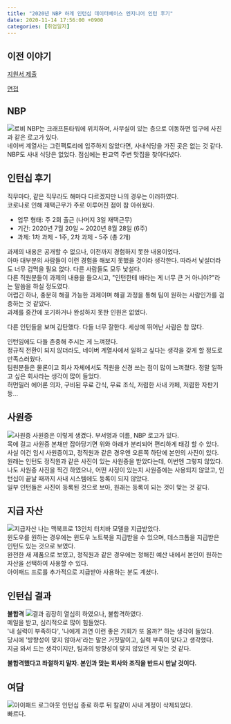 ```yaml
---
title: "2020년 NBP 하계 인턴십 데이터베이스 엔지니어 인턴 후기"
date: 2020-11-14 17:56:00 +0900
categories: [취업일지]
---
```


## 이전 이야기
[지원서 제출](https://haansole.github.io/취업일지/nbp-1/)

[면접](https://haansole.github.io/취업일지/nbp-2/)

## NBP
![로비](https://haansole.github.io/images/nbp/nbp_로비.JPG)
NBP는 크래프톤타워에 위치하며, 사무실이 있는 층으로 이동하면 입구에 사진과 같은 로고가 있다.<br>
네이버 계열사는 그린팩토리에 입주하지 않았다면, 사내식당을 가진 곳은 없는 것 같다.<br>
NBP도 사내 식당은 없었다. 점심에는 판교역 주변 맛집을 찾아다녔다.

## 인턴십 후기
직무마다, 같은 직무라도 해마다 다르겠지만 나의 경우는 이러하였다.<br>
코로나로 인해 재택근무가 주로 이루어진 점이 참 아쉬웠다.
* 업무 형태: 주 2회 출근 (나머지 3일 재택근무)
* 기간: 2020년 7월 20일 ~ 2020년 8월 28일 (6주)
* 과제: 1차 과제 - 1주, 2차 과제 - 5주 (총 2개)

과제의 내용은 공개할 수 없으나, 이전까지 경험하지 못한 내용이었다.<br>
아마 대부분의 사람들이 이런 경험을 해보지 못했을 것이라 생각한다. 따라서 낯설더라도 너무 겁먹을 필요 없다. 다른 사람들도 모두 낯설다.<br>
다른 직원분들이 과제의 내용을 들으시고, "인턴한테 바라는 게 너무 큰 거 아니야?"라는 말씀을 하실 정도였다.<br>
어렵긴 하나, 충분히 해결 가능한 과제이며 해결 과정을 통해 팀이 원하는 사람인가를 검증하는 것 같았다.<br>
과제를 중간에 포기하거나 완성하지 못한 인원은 없었다.

다른 인턴들을 보며 감탄했다. 다들 너무 잘한다. 세상에 뛰어난 사람은 참 많다.

인턴임에도 다들 존중해 주시는 게 느껴졌다.<br>
정규직 전환이 되지 않더라도, 네이버 계열사에서 일하고 싶다는 생각을 갖게 할 정도로 만족스러웠다.<br>
팀원분들은 물론이고 회사 자체에서도 직원을 신경 쓰는 점이 많이 느껴졌다. 정말 일하고 싶은 회사라는 생각이 많이 들었다.<br>
허먼밀러 에어론 의자, 구비된 무료 간식, 무료 조식, 저렴한 사내 카페, 저렴한 자판기 등...

## 사원증
![사원증](https://haansole.github.io/images/nbp/사원증.JPG)
사원증은 이렇게 생겼다. 부서명과 이름, NBP 로고가 있다.<br>
목에 걸고 사원증 본채만 잡아당기면 위와 아래가 분리되어 편리하게 태깅 할 수 있다.<br>
사실 이건 임시 사원증이고, 정직원과 같은 경우엔 오른쪽 하단에 본인의 사진이 있다.<br>
원래는 인턴도 정직원과 같은 사진이 있는 사원증을 받았다는데, 이번엔 그렇지 않았다.<br>
나도 사원증 사진을 찍긴 하였으나, 어떤 사정이 있는지 사원증에는 사용되지 않았고, 인턴십이 끝날 때까지 사내 시스템에도 등록이 되지 않았다.<br>
일부 인턴들은 사진이 등록된 것으로 보아, 원래는 등록이 되는 것이 맞는 것 같다.<br>

## 지급 자산
![지급자산](https://haansole.github.io/images/nbp/지급자산.JPG)
나는 맥북프로 13인치 터치바 모델을 지급받았다.<br>
윈도우를 원하는 경우에는 윈도우 노트북을 지급받을 수 있으며, 데스크톱을 지급받은 인턴도 있는 것으로 보였다.<br>
완전한 새 제품으로 보였고, 정직원과 같은 경우에는 정해진 예산 내에서 본인이 원하는 자산을 선택하여 사용할 수 있다.<br>
아이패드 프로를 추가적으로 지급받아 사용하는 분도 계셨다.

## 인턴십 결과
**불합격**
![결과](https://haansole.github.io/images/nbp/인턴십결과.png)
굉장히 열심히 하였으나, 불합격하였다.<br>
메일을 받고, 심리적으로 많이 힘들었다.<br>
'내 실력이 부족하다', '나에게 과연 이런 좋은 기회가 또 올까?' 하는 생각이 들었다.<br>
당시에 '방향성이 맞지 않아서'라는 말은 거짓말이고, 실력 부족이 맞다고 생각했다.<br>
지금 와서 드는 생각이지만, 팀과의 방향성이 맞지 않았던 게 맞는 것 같다.

**불합격했다고 좌절하지 말자. 본인과 맞는 회사와 조직을 반드시 만날 것이다.**<br>

## 여담
![아이패드 로그아웃](https://haansole.github.io/images/nbp/아이패드_캡쳐.PNG)
인턴십 종료 하루 뒤 칼같이 사내 계정이 삭제되었다.<br>
빠르다.